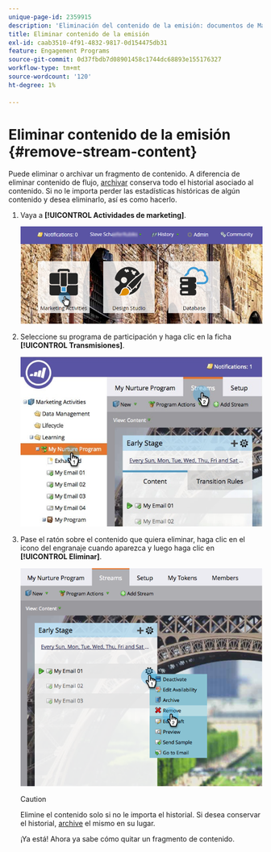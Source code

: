 ```yaml
---
unique-page-id: 2359915
description: 'Eliminación del contenido de la emisión: documentos de Marketo, documentación del producto'
title: Eliminar contenido de la emisión
exl-id: caab3510-4f91-4832-9817-0d154475db31
feature: Engagement Programs
source-git-commit: 0d37fbdb7d08901458c1744dc68893e155176327
workflow-type: tm+mt
source-wordcount: '120'
ht-degree: 1%

---
```


# Eliminar contenido de la emisión {#remove-stream-content}

Puede eliminar o archivar un fragmento de contenido. A diferencia de eliminar contenido de flujo, [archivar](/help/marketo/product-docs/email-marketing/drip-nurturing/using-stream-content/archive-and-unarchive-stream-content.md) conserva todo el historial asociado al contenido. Si no le importa perder las estadísticas históricas de algún contenido y desea eliminarlo, así es como hacerlo.

1. Vaya a **[!UICONTROL Actividades de marketing]**.

   ![](assets/login-marketing-activities-1.png)

1. Seleccione su programa de participación y haga clic en la ficha **[!UICONTROL Transmisiones]**.

   ![](assets/cloneasteam-3.jpg)

1. Pase el ratón sobre el contenido que quiera eliminar, haga clic en el icono del engranaje cuando aparezca y luego haga clic en **[!UICONTROL Eliminar]**.

   ![](assets/image2014-9-15-17-3a38-3a15.png)

   >[!CAUTION]
   >
   >Elimine el contenido solo si no le importa el historial. Si desea conservar el historial, [archive](/help/marketo/product-docs/email-marketing/drip-nurturing/using-stream-content/archive-and-unarchive-stream-content.md) el mismo en su lugar.

   ¡Ya está! Ahora ya sabe cómo quitar un fragmento de contenido.
